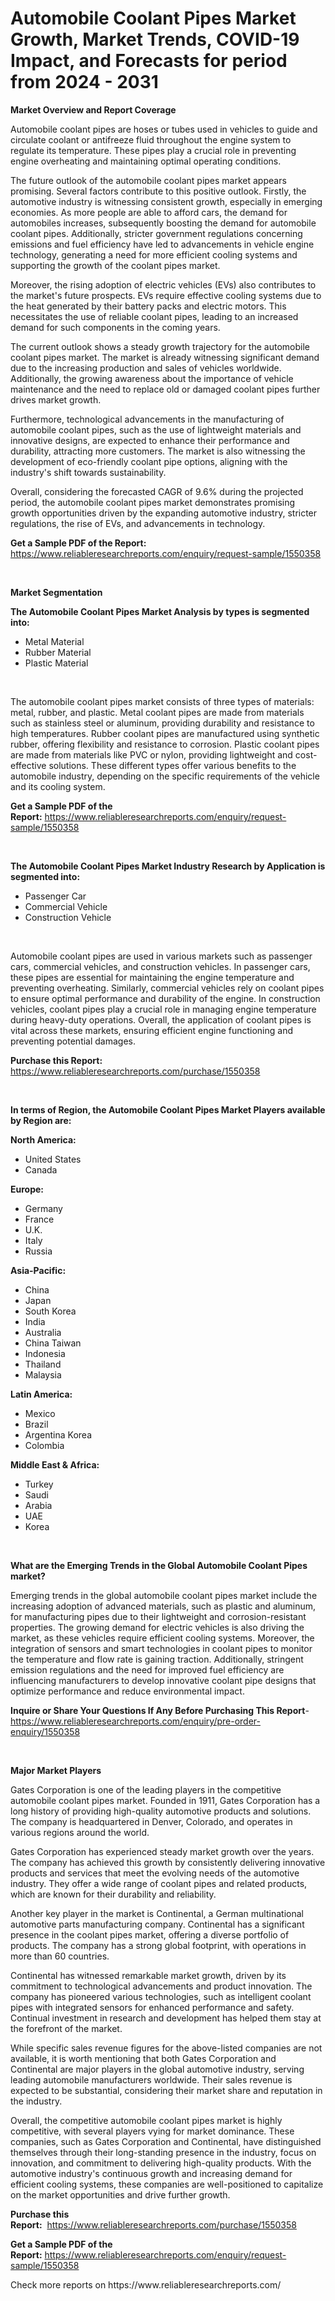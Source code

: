 <p><h1>Automobile Coolant Pipes Market Growth, Market Trends, COVID-19 Impact, and Forecasts for period from 2024 - 2031</h1></p><p><strong>Market Overview and Report Coverage</strong></p>
<p><p>Automobile coolant pipes are hoses or tubes used in vehicles to guide and circulate coolant or antifreeze fluid throughout the engine system to regulate its temperature. These pipes play a crucial role in preventing engine overheating and maintaining optimal operating conditions.</p><p>The future outlook of the automobile coolant pipes market appears promising. Several factors contribute to this positive outlook. Firstly, the automotive industry is witnessing consistent growth, especially in emerging economies. As more people are able to afford cars, the demand for automobiles increases, subsequently boosting the demand for automobile coolant pipes. Additionally, stricter government regulations concerning emissions and fuel efficiency have led to advancements in vehicle engine technology, generating a need for more efficient cooling systems and supporting the growth of the coolant pipes market.</p><p>Moreover, the rising adoption of electric vehicles (EVs) also contributes to the market's future prospects. EVs require effective cooling systems due to the heat generated by their battery packs and electric motors. This necessitates the use of reliable coolant pipes, leading to an increased demand for such components in the coming years.</p><p>The current outlook shows a steady growth trajectory for the automobile coolant pipes market. The market is already witnessing significant demand due to the increasing production and sales of vehicles worldwide. Additionally, the growing awareness about the importance of vehicle maintenance and the need to replace old or damaged coolant pipes further drives market growth.</p><p>Furthermore, technological advancements in the manufacturing of automobile coolant pipes, such as the use of lightweight materials and innovative designs, are expected to enhance their performance and durability, attracting more customers. The market is also witnessing the development of eco-friendly coolant pipe options, aligning with the industry's shift towards sustainability.</p><p>Overall, considering the forecasted CAGR of 9.6% during the projected period, the automobile coolant pipes market demonstrates promising growth opportunities driven by the expanding automotive industry, stricter regulations, the rise of EVs, and advancements in technology.</p></p>
<p><strong>Get a Sample PDF of the Report:</strong> <a href="https://www.reliableresearchreports.com/enquiry/request-sample/1550358">https://www.reliableresearchreports.com/enquiry/request-sample/1550358</a></p>
<p>&nbsp;</p>
<p><strong>Market Segmentation</strong></p>
<p><strong>The Automobile Coolant Pipes Market Analysis by types is segmented into:</strong></p>
<p><ul><li>Metal Material</li><li>Rubber Material</li><li>Plastic Material</li></ul></p>
<p>&nbsp;</p>
<p><p>The automobile coolant pipes market consists of three types of materials: metal, rubber, and plastic. Metal coolant pipes are made from materials such as stainless steel or aluminum, providing durability and resistance to high temperatures. Rubber coolant pipes are manufactured using synthetic rubber, offering flexibility and resistance to corrosion. Plastic coolant pipes are made from materials like PVC or nylon, providing lightweight and cost-effective solutions. These different types offer various benefits to the automobile industry, depending on the specific requirements of the vehicle and its cooling system.</p></p>
<p><strong>Get a Sample PDF of the Report:</strong>&nbsp;<a href="https://www.reliableresearchreports.com/enquiry/request-sample/1550358">https://www.reliableresearchreports.com/enquiry/request-sample/1550358</a></p>
<p>&nbsp;</p>
<p><strong>The Automobile Coolant Pipes Market Industry Research by Application is segmented into:</strong></p>
<p><ul><li>Passenger Car</li><li>Commercial Vehicle</li><li>Construction Vehicle</li></ul></p>
<p>&nbsp;</p>
<p><p>Automobile coolant pipes are used in various markets such as passenger cars, commercial vehicles, and construction vehicles. In passenger cars, these pipes are essential for maintaining the engine temperature and preventing overheating. Similarly, commercial vehicles rely on coolant pipes to ensure optimal performance and durability of the engine. In construction vehicles, coolant pipes play a crucial role in managing engine temperature during heavy-duty operations. Overall, the application of coolant pipes is vital across these markets, ensuring efficient engine functioning and preventing potential damages.</p></p>
<p><strong>Purchase this Report:</strong>&nbsp; <a href="https://www.reliableresearchreports.com/purchase/1550358">https://www.reliableresearchreports.com/purchase/1550358</a></p>
<p>&nbsp;</p>
<p><strong>In terms of Region, the Automobile Coolant Pipes Market Players available by Region are:</strong></p>
<p>
    <p> <strong> North America: </strong>
        <ul>
            <li>United States</li>
            <li>Canada</li>
        </ul>
        </p> 
    <p> <strong> Europe: </strong>
        <ul>
            <li>Germany</li>
            <li>France</li>
            <li>U.K.</li>
            <li>Italy</li>
            <li>Russia</li>
        </ul>
        </p> 
    <p> <strong> Asia-Pacific: </strong>
        <ul>
            <li>China</li>
            <li>Japan</li>
            <li>South Korea</li>
            <li>India</li>
            <li>Australia</li>
            <li>China Taiwan</li>
            <li>Indonesia</li>
            <li>Thailand</li>
            <li>Malaysia</li>
        </ul>
        </p> 
    <p> <strong> Latin America: </strong>
        <ul>
            <li>Mexico</li>
            <li>Brazil</li>
            <li>Argentina Korea</li>
            <li>Colombia</li>
        </ul>
        </p> 
    <p> <strong> Middle East & Africa: </strong>
        <ul>
            <li>Turkey</li>
            <li>Saudi</li>
            <li>Arabia</li>
            <li>UAE</li>
            <li>Korea</li>
        </ul>
    </p>
    </p>
<p>&nbsp;</p>
<p><strong>What are the Emerging Trends in the Global Automobile Coolant Pipes market?</strong></p>
<p><p>Emerging trends in the global automobile coolant pipes market include the increasing adoption of advanced materials, such as plastic and aluminum, for manufacturing pipes due to their lightweight and corrosion-resistant properties. The growing demand for electric vehicles is also driving the market, as these vehicles require efficient cooling systems. Moreover, the integration of sensors and smart technologies in coolant pipes to monitor the temperature and flow rate is gaining traction. Additionally, stringent emission regulations and the need for improved fuel efficiency are influencing manufacturers to develop innovative coolant pipe designs that optimize performance and reduce environmental impact.</p></p>
<p><strong>Inquire or Share Your Questions If Any Before Purchasing This Report</strong>- <a href="https://www.reliableresearchreports.com/enquiry/pre-order-enquiry/1550358">https://www.reliableresearchreports.com/enquiry/pre-order-enquiry/1550358</a></p>
<p>&nbsp;</p>
<p><strong>Major Market Players</strong></p>
<p><p>Gates Corporation is one of the leading players in the competitive automobile coolant pipes market. Founded in 1911, Gates Corporation has a long history of providing high-quality automotive products and solutions. The company is headquartered in Denver, Colorado, and operates in various regions around the world. </p><p>Gates Corporation has experienced steady market growth over the years. The company has achieved this growth by consistently delivering innovative products and services that meet the evolving needs of the automotive industry. They offer a wide range of coolant pipes and related products, which are known for their durability and reliability.</p><p>Another key player in the market is Continental, a German multinational automotive parts manufacturing company. Continental has a significant presence in the coolant pipes market, offering a diverse portfolio of products. The company has a strong global footprint, with operations in more than 60 countries.</p><p>Continental has witnessed remarkable market growth, driven by its commitment to technological advancements and product innovation. The company has pioneered various technologies, such as intelligent coolant pipes with integrated sensors for enhanced performance and safety. Continual investment in research and development has helped them stay at the forefront of the market.</p><p>While specific sales revenue figures for the above-listed companies are not available, it is worth mentioning that both Gates Corporation and Continental are major players in the global automotive industry, serving leading automobile manufacturers worldwide. Their sales revenue is expected to be substantial, considering their market share and reputation in the industry.</p><p>Overall, the competitive automobile coolant pipes market is highly competitive, with several players vying for market dominance. These companies, such as Gates Corporation and Continental, have distinguished themselves through their long-standing presence in the industry, focus on innovation, and commitment to delivering high-quality products. With the automotive industry's continuous growth and increasing demand for efficient cooling systems, these companies are well-positioned to capitalize on the market opportunities and drive further growth.</p></p>
<p><strong>Purchase this Report:</strong>&nbsp;&nbsp;<a href="https://www.reliableresearchreports.com/purchase/1550358">https://www.reliableresearchreports.com/purchase/1550358</a></p>
<p></p>
<p><strong>Get a Sample PDF of the Report:</strong>&nbsp;<a href="https://www.reliableresearchreports.com/enquiry/request-sample/1550358">https://www.reliableresearchreports.com/enquiry/request-sample/1550358</a></p>
<p>Check more reports on https://www.reliableresearchreports.com/</p>